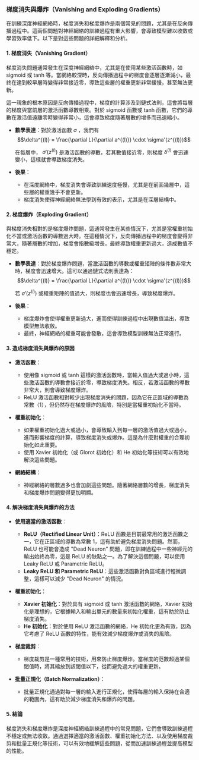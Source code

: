 ### 梯度消失與爆炸（Vanishing and Exploding Gradients）

在訓練深度神經網絡時，梯度消失和梯度爆炸是兩個常見的問題，尤其是在反向傳播過程中。這兩個問題對神經網絡的訓練過程有重大影響，會導致模型難以收斂或學習效率低下。以下是對這些問題的詳細解釋和分析。

#### 1. 梯度消失（Vanishing Gradient）

梯度消失問題通常發生在深度神經網絡中，尤其是在使用某些激活函數時，如 sigmoid 或 tanh 等。當網絡較深時，反向傳播過程中的梯度會逐層逐漸減小，最終在達到較早層時變得非常接近零，導致這些層的權重更新非常緩慢，甚至無法更新。

這一現象的根本原因是反向傳播過程中，梯度的計算涉及到鏈式法則，這會將每層的梯度與當前層的激活函數導數相乘。對於 sigmoid 函數或 tanh 函數，它們的導數在激活值遠離零時變得非常小，這會導致梯度隨著層數的增多而迅速縮小。

- **數學表達**：對於激活函數  $`\sigma`$ ，我們有
  $$\delta^{(l)} = \frac{\partial L}{\partial a^{(l)}} \cdot \sigma'(z^{(l)})$$

  在每層中， $`\sigma'(z^{(l)})`$  是激活函數的導數，若其數值接近零，則梯度  $`\delta^{(l)}`$  會迅速變小，這樣就會導致梯度消失。

- **後果**：
  - 在深度網絡中，梯度消失會導致訓練速度極慢，尤其是在前面幾層中，這些層的權重幾乎不會更新。
  - 梯度消失使得神經網絡無法學到有效的表示，尤其是在深層結構中。

#### 2. 梯度爆炸（Exploding Gradient）

與梯度消失相對的是梯度爆炸問題，這通常發生在某些情況下，尤其是當權重初始化不當或激活函數的導數過大時。在這種情況下，反向傳播過程中的梯度會變得非常大，隨著層數的增加，梯度會指數級增長，最終導致權重更新過大，造成數值不穩定。

- **數學表達**：對於梯度爆炸問題，當激活函數的導數或權重矩陣的條件數非常大時，梯度會迅速增大。這可以通過鏈式法則表達為：
  $$\delta^{(l)} = \frac{\partial L}{\partial a^{(l)}} \cdot \sigma'(z^{(l)})$$

  若  $`\sigma'(z^{(l)})`$  或權重矩陣的值過大，則梯度也會迅速增長，導致梯度爆炸。

- **後果**：
  - 梯度爆炸會使得權重更新過大，進而使得訓練過程中出現數值溢出，導致模型無法收斂。
  - 最終，神經網絡的權重可能會發散，這會導致模型訓練無法正常進行。

#### 3. 造成梯度消失與爆炸的原因

- **激活函數**：
  - 使用像 sigmoid 或 tanh 這樣的激活函數時，當輸入值過大或過小時，這些激活函數的導數會接近於零，導致梯度消失。相反，若激活函數的導數非常大，則會導致梯度爆炸。
  - ReLU 激活函數相對較少出現梯度消失的問題，因為它在正區域的導數為常數（1），但仍然存在梯度爆炸的風險，特別是當權重初始化不當時。

- **權重初始化**：
  - 如果權重初始化過大或過小，會導致輸入到每一層的激活值過大或過小，進而影響梯度的計算，導致梯度消失或爆炸。這是為什麼對權重的合理初始化如此重要。
  - 使用 Xavier 初始化（或 Glorot 初始化）和 He 初始化等技術可以有效地解決這些問題。

- **網絡結構**：
  - 神經網絡的層數過多也會加劇這些問題。隨著網絡層數的增長，梯度消失和梯度爆炸問題變得更加明顯。

#### 4. 解決梯度消失與爆炸的方法

- **使用適當的激活函數**：
  - **ReLU（Rectified Linear Unit）**：ReLU 函數是目前最常用的激活函數之一，它在正區域的導數為常數 1，這有助於避免梯度消失問題。然而，ReLU 也可能會造成 "Dead Neuron" 問題，即在訓練過程中一些神經元的輸出始終為零，這是 ReLU 的缺點之一。為了解決這個問題，可以使用 Leaky ReLU 或 Parametric ReLU。
  - **Leaky ReLU 和 Parametric ReLU**：這些激活函數對負區域進行輕微調整，這樣可以減少 "Dead Neuron" 的情況。

- **權重初始化**：
  - **Xavier 初始化**：對於具有 sigmoid 或 tanh 激活函數的網絡，Xavier 初始化是理想的，它根據輸入和輸出單元的數量來初始化權重，這有助於防止梯度消失。
  - **He 初始化**：對於使用 ReLU 激活函數的網絡，He 初始化更為有效，因為它考慮了 ReLU 函數的特性，能有效減少梯度爆炸或消失的風險。

- **梯度裁剪**：
  - 梯度裁剪是一種常用的技術，用來防止梯度爆炸。當梯度的范數超過某個閾值時，將其縮放到該閾值以下，從而避免過大的權重更新。

- **批量正規化（Batch Normalization）**：
  - 批量正規化通過對每一層的輸入進行正規化，使得每層的輸入保持在合適的範圍內，這有助於減少梯度消失和爆炸的問題。

#### 5. 結論

梯度消失和梯度爆炸是深度神經網絡訓練過程中的常見問題，它們會導致訓練過程不穩定或無法收斂。通過選擇適當的激活函數、權重初始化方法、以及使用梯度裁剪和批量正規化等技術，可以有效地緩解這些問題，從而加速訓練過程並提高模型的性能。
